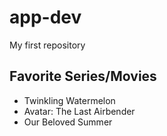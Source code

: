 # app-dev
My first repository

## Favorite Series/Movies

- Twinkling Watermelon
- Avatar: The Last Airbender
- Our Beloved Summer
